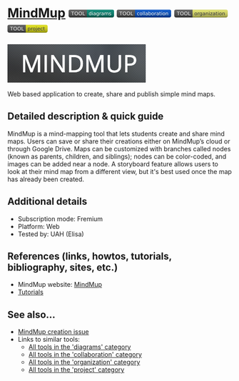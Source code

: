# [MindMup](https://www.mindmup.com/)  [<img src="images/diagrams.png" align="bottom">](https://github.com/e-CLOSE/Toolbox/issues?q=label%3A01_TOOL+label%3Adiagrams) [<img src="images/collaboration.png" align="bottom">](https://github.com/e-CLOSE/Toolbox/issues?q=label%3A01_TOOL+label%3Acollaboration) [<img src="images/organization.png" align="bottom">](https://github.com/e-CLOSE/Toolbox/issues?q=label%3A01_TOOL+label%3Aorganization) [<img src="images/project.png" align="bottom">](https://github.com/e-CLOSE/Toolbox/issues?q=label%3A01_TOOL+label%3Aproject)

![Mindmup Logo](images/Mindmup.png)

Web based application to create, share and publish simple mind maps.

## Detailed description & quick guide

MindMup is a mind-mapping tool that lets students create and share mind maps. Users can save or share their creations either on MindMup’s cloud or through Google Drive. Maps can be customized with branches called nodes (known as parents, children, and siblings); nodes can be color-coded, and images can be added near a node. A storyboard feature allows users to look at their mind map from a different view, but it's best used once the map has already been created. 


## Additional details

- Subscription mode: Fremium
- Platform: Web
- Tested by: UAH (Elisa)


## References (links, howtos, tutorials, bibliography, sites, etc.)

- MindMup website: [MindMup](https://www.mindmup.com/)
- [Tutorials](https://www.mindmup.com/tutorials/index.html)


## See also...

- [MindMup creation issue](https://github.com/e-CLOSE/Toolbox/issues/147)
- Links to similar tools:
  - [All tools in the 'diagrams' category](https://github.com/e-CLOSE/Toolbox/issues?q=label%3A01_TOOL+label%3Adiagrams)
  - [All tools in the 'collaboration' category](https://github.com/e-CLOSE/Toolbox/issues?q=label%3A01_TOOL+label%3Acollaboration)
  - [All tools in the 'organization' category](https://github.com/e-CLOSE/Toolbox/issues?q=label%3A01_TOOL+label%3Aorganization)
  - [All tools in the 'project' category](https://github.com/e-CLOSE/Toolbox/issues?q=label%3A01_TOOL+label%3Aproject)
